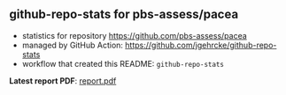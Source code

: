 ## github-repo-stats for pbs-assess/pacea

- statistics for repository https://github.com/pbs-assess/pacea
- managed by GitHub Action: https://github.com/jgehrcke/github-repo-stats
- workflow that created this README: `github-repo-stats`

**Latest report PDF**: [report.pdf](https://github.com/pbs-assess/pacea/raw/github-repo-stats/pbs-assess/pacea/latest-report/report.pdf)


